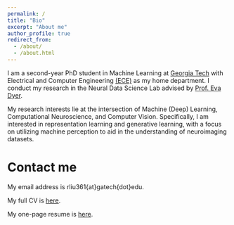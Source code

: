 ```yaml
---
permalink: /
title: "Bio"
excerpt: "About me"
author_profile: true
redirect_from: 
  - /about/
  - /about.html
---
```


I am a second-year PhD student in Machine Learning at [Georgia Tech](https://ml.gatech.edu/) with Electrical and Computer Engineering [(ECE)](https://www.ece.gatech.edu/) as my home department. I conduct my research in the Neural Data Science Lab advised by [Prof. Eva Dyer](https://dyerlab.gatech.edu/).

My research interests lie at the intersection of Machine (Deep) Learning, Computational Neuroscience, and Computer Vision. Specifically, I am interested in representation learning and generative learning, with a focus on utilizing machine perception to aid in the understanding of neuroimaging datasets.


Contact me
======

My email address is rliu361{at}gatech{dot}edu.

My full CV is [here](https://ranliu98.github.io/files/Ran_Liu_cv_full_length.pdf).

My one-page resume is [here](https://ranliu98.github.io/files/Ran_Liu_one_page_resume.pdf).
